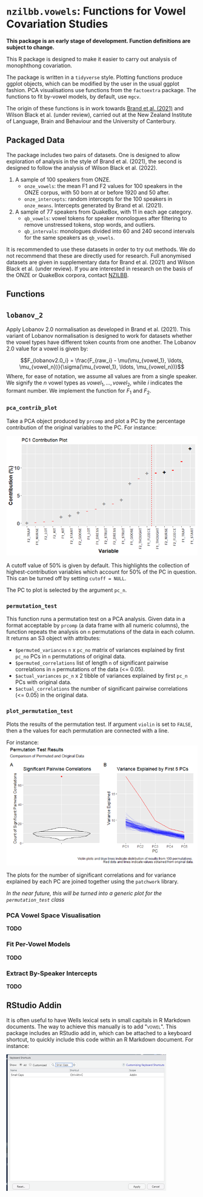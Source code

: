 # `nzilbb.vowels`: Functions for Vowel Covariation Studies

**This package is an early stage of development. Function definitions are subject to change.**

This R package is designed to make it easier to carry out analysis of monophthong covariation. 

The package is written in a `tidyverse` style. Plotting functions produce ggplot objects, which can be modified by the user in the usual ggplot fashion. PCA visualisations use functions from the `factoextra` package. The functions to fit by-vowel models, by default, use `mgcv`.

The origin of these functions is in work towards [Brand et al. (2021)](https://www.sciencedirect.com/science/article/pii/S0095447021000711)
and Wilson Black et al. (under review), carried out at the New Zealand Institute of Language, Brain and Behaviour and the University of Canterbury.

## Packaged Data

The package includes two pairs of datasets. One is designed to allow exploration of analysis in the style of Brand et al. (2021), the second is designed to follow the analysis of Wilson Black et al. (2022).

1. A sample of 100 speakers from ONZE.
	- `onze_vowels`: the mean F1 and F2 values for 100 speakers in the ONZE corpus, with 50 born at or before 1920 and 50 after.
	- `onze_intercepts`: random intercepts for the 100 speakers in `onze_means`. Intercepts generated by Brand et al. (2021).
2. A sample of 77 speakers from QuakeBox, with 11 in each age category.
	- `qb_vowels`: vowel tokens for speaker monologues after filtering to remove unstressed tokens, stop words, and outliers.
	- `qb_intervals`: monologues divided into 60 and 240 second intervals for the same speakers as `qb_vowels`.

It is recommended to use these datasets in order to try out methods. We do not
recommend that these are directly used for research. Full anonymised datasets
are given in supplementary data for Brand et al. (2021) and Wilson Black et al.
(under review). If you are interested in research on the basis of the ONZE or
QuakeBox corpora, contact [NZILBB](https://www.canterbury.ac.nz/nzilbb/).

## Functions

## `lobanov_2`

Apply Lobanov 2.0 normalisation as developed in Brand et al. (2021). This
variant of Lobanov normalisation is designed to work for datasets whether the
vowel types have different token counts from one another. The Lobanov 2.0 value
for a vowel is given by:

$$F_{lobanov2.0_i} = \frac{F_{raw_i} - \mu(\mu_{vowel_1}, \ldots, \mu_{vowel_n})}{\sigma(\mu_{vowel_1}, \ldots, \mu_{vowel_n})}$$
Where, for ease of notation, we assume all values are from a single speaker. 
We signify the $n$ vowel types as $vowel_1, \ldots, vowel_2$, while $i$
indicates the formant number. We implement the function for $F_1$ and $F_2$.

### `pca_contrib_plot`

Take a PCA object produced by `prcomp` and plot a PC by the percentage
contribution of the original variables to the PC. For instance:

![](man/images/contrib_plot.png)

A cutoff value of 50% is given by default. This highlights the collection of
highest-contribution variables which account for 50% of the PC in question. This
can be turned off by setting `cutoff = NULL`.

The PC to plot is selected by the argument `pc_n`.

### `permutation_test`

This function runs a permutation test on a PCA analysis. Given data in a format
acceptable by `prcomp` (a data frame with all numeric columns), the function
repeats the analysis on `n` permutations of the data in each column. It
returns an S3 object with attributes:

* `$permuted_variances` `n` x `pc_no` matrix of variances explained by first
`pc_no` PCs in `n` permutations of original data.
* `$permuted_correlations` list of length `n` of significant pairwise
correlations in `n` permutations of the data (<= 0.05).
* `$actual_variances` `pc_n` x 2 tibble of variances explained by first `pc_n`
PCs with original data.
* `$actual_correlations` the number of significant pairwise correlations (<=
0.05) in the original data.

### `plot_permutation_test`

Plots the results of the permutation test. If argument `violin` is set to
`FALSE`, then a the values for each permutation are connected with a line.

For instance:
![](man/images/permutation_plot.png)

The plots for the number of significant correlations and for variance explained
by each PC are joined together using the `patchwork` library.

_In the near future, this will be turned into a generic plot for the `permutation_test` class_

### PCA Vowel Space Visualisation

**TODO**

### Fit Per-Vowel Models

**TODO**

### Extract By-Speaker Intercepts

**TODO**

## RStudio Addin

It is often useful to have Wells lexical sets in small capitals in R Markdown
documents. The way to achieve this manually is to add "<span
style="font-variant: small-caps;">vowel</span>". This package includes an
RStudio add in, which can be attached to a keyboard shortcut, to quickly include
this code within an R Markdown document. For instance:

![](man/images/addin.png)
